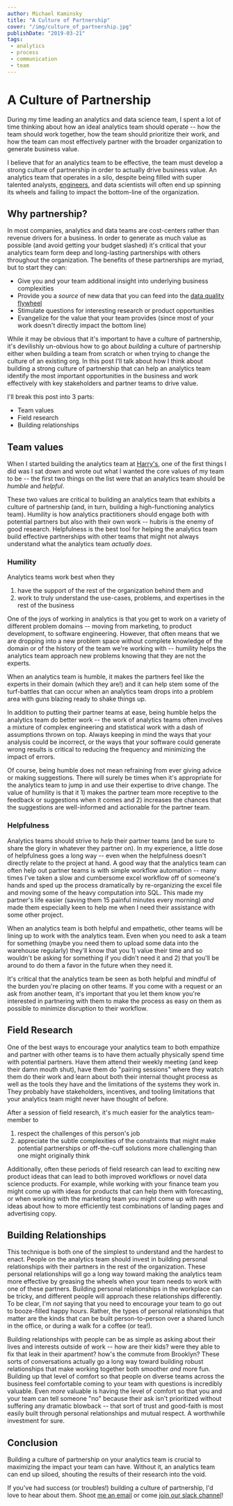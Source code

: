 ```yaml
---
author: Michael Kaminsky
title: "A Culture of Partnership"
cover: "/img/culture_of_partnership.jpg"
publishDate: "2019-03-21"
tags: 
 - analytics
 - process
 - communication
 - team
---
```


# A Culture of Partnership

During my time leading an analytics and data science team, I spent a lot of time thinking about how an ideal analytics team should operate -- how the team should work together, how the team should prioritize their work, and how the team can most effectively partner with the broader organization to generate business value.

I believe that for an analytics team to be effective, the team must develop a strong culture of partnership in order to actually drive business value. An analytics team that operates in a silo, despite being filled with super talented analysts, [engineers](https://www.locallyoptimistic.com/post/analytics-engineer/), and data scientists will often end up spinning its wheels and failing to impact the bottom-line of the organization.

## Why partnership?

In most companies, analytics and data teams are cost-centers rather than revenue drivers for a business. In order to generate as much value as possible (and avoid getting your budget slashed) it's critical that your analytics team form deep and long-lasting partnerships with others throughout the organization. The benefits of these partnerships are myriad, but to start they can: 

* Give you and your team additional insight into underlying business complexities
* Provide you a _source_ of new data that you can feed into the [data quality flywheel](https://www.locallyoptimistic.com/post/data-dies-in-darkness/)
* Stimulate questions for interesting research or product opportunities
* Evangelize for the value that your team provides (since most of your work doesn't directly impact the bottom line)

While it may be obvious that it's important to have a culture of partnership, it's devilishly un-obvious how to go about _building_ a culture of partnership either when building a team from scratch or when trying to change the culture of an existing org. In this post I'll talk about how I think about building a strong culture of partnership that can help an analytics team identify the most important opportunities in the business and work effectively with key stakeholders and partner teams to drive value.

I'll break this post into 3 parts:

* Team values
* Field research 
* Building relationships

## Team values

When I started building the analytics team at [Harry's](https://www.harrys.com), one of the first things I did was I sat down and wrote out what I wanted the core values of my team to be -- the first two things on the list were that an analytics team should be _humble_ and _helpful_.

These two values are critical to building an analytics team that exhibits a culture of partnership (and, in turn, building a high-functioning analytics team). Humility is how analytics practitioners should engage both with potential partners but also with their own work -- hubris is the enemy of good research. Helpfulness is the best tool for helping the analytics team build effective partnerships with other teams that might not always understand what the analytics team _actually does_.

### Humility
Analytics teams work best when they 

1. have the support of the rest of the organization behind them and 
2. work to truly understand the use-cases, problems, and expertises in the rest of the business

One of the joys of working in analytics is that you get to work on a variety of different problem domains -- moving from marketing, to product development, to software engineering. However, that often means that we are dropping into a new problem space without complete knowledge of the domain or of the history of the team we're working with -- humility helps the analytics team approach new problems knowing that they are not the experts. 

When an analytics team is humble, it makes the partners feel like the experts in their domain (which they are!) and it can help stem some of the turf-battles that can occur when an analytics team drops into a problem area with guns blazing ready to shake things up.

In addition to putting their partner teams at ease, being humble helps the analytics team do better work -- the work of analytics teams often involves a mixture of complex engineering and statistical work with a dash of assumptions thrown on top. Always keeping in mind the ways that your analysis could be incorrect, or the ways that your software could generate wrong results is critical to reducing the frequency and minimizing the impact of errors. 

Of course, being humble does not mean refraining from ever giving advice or making suggestions. There will surely be times when it's appropriate for the analytics team to jump in and use their expertise to drive change. The value of humility is that it 1) makes the partner team more receptive to the feedback or suggestions when it comes and 2) increases the chances that the suggestions are well-informed and actionable for the partner team.

### Helpfulness
Analytics teams should strive to _help_ their partner teams (and be sure to share the glory in whatever they partner on). In my experience, a little dose of helpfulness goes a long way -- even when the helpfulness doesn't directly relate to the project at hand. A good way that the analytics team can often help out partner teams is with simple workflow automation -- many times I've taken a slow and cumbersome excel workflow off of someone's hands and sped up the process dramatically by re-organizing the excel file and moving some of the heavy computation into SQL. This made my partner's life easier (saving them 15 painful minutes every morning) _and_ made them especially keen to help me when I need their assistance with some other project.

When an analytics team is both helpful and empathetic, other teams will be lining up to work with the analytics team. Even when you need to ask a team for something (maybe you need them to upload some data into the warehouse regularly) they'll know that you 1) value their time and so wouldn't be asking for something if you didn't need it and 2) that you'll be around to do them a favor in the future when they need it.

It's critical that the analytics team be seen as both helpful and mindful of the burden you're placing on other teams. If you come with a request or an ask from another team, it's important that you let them know you're interested in partnering with them to make the process as easy on them as possible to minimize disruption to their workflow. 

## Field Research

One of the best ways to encourage your analytics team to both empathize and partner with other teams is to have them actually physically spend time with potential partners. Have them attend their weekly meeting (and keep their damn mouth shut), have them do "pairing sessions" where they watch them do their work and learn about both their internal thought process as well as the tools they have and the limitations of the systems they work in. They probably have stakeholders, incentives, and tooling limitations that your analytics team might never have thought of before.

After a session of field research, it's much easier for the analytics team-member to 

1. respect the challenges of this person's job
2. appreciate the subtle complexities of the constraints that might make potential partnerships or off-the-cuff solutions more challenging than one might originally think 

Additionally, often these periods of field research can lead to exciting new product ideas that can lead to both improved workflows or novel data science products. For example, while working with your finance team you might come up with ideas for products that can help them with forecasting, or when working with the marketing team you might come up with new ideas about how to more efficiently test combinations of landing pages and advertising copy. 

## Building Relationships

This technique is both one of the simplest to understand and the hardest to enact. People on the analytics team should invest in building personal relationships with their partners in the rest of the organization. These personal relationships will go a long way toward making the analytics team more effective by greasing the wheels when your team needs to work with one of these partners. Building personal relationships in the workplace can be tricky, and different people will approach these relationships differently. To be clear, I'm _not_ saying that you need to encourage your team to go out to booze-filled happy hours. Rather, the types of personal relationships that matter are the kinds that can be built person-to-person over a shared lunch in the office, or during a walk for a coffee (or tea!). 

Building relationships with people can be as simple as asking about their lives and interests outside of work -- how are their kids? were they able to fix that leak in their apartment? how's the commute from Brooklyn? These sorts of conversations actually go a long way toward building robust relationships that make working together both smoother _and_ more fun. Building up that level of comfort so that people on diverse teams across the business feel comfortable coming to your team with questions is incredibly valuable. Even _more_ valuable is having the level of comfort so that you and your team can tell someone "no" because their ask isn't prioritized without suffering any dramatic blowback -- that sort of trust and good-faith is most easily built through personal relationships and mutual respect. A worthwhile investment for sure.


## Conclusion

Building a culture of partnership on your analytics team is crucial to maximizing the impact your team can have. Without it, an analytics team can end up siloed, shouting the results of their research into the void.

If you've had success (or troubles!) building a culture of partnership, I'd love to hear about them. Shoot [me an email](mailto:kaminsky.michael@gmail.com) or come [join our slack channel](https://www.locallyoptimistic.com/community/)!




